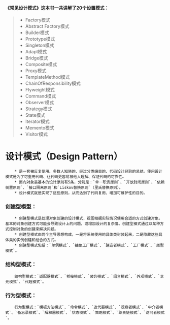 #### 《常见设计模式》这本书一共讲解了20个设置模式： ####
> - Factory模式
> - Abstract Factory模式
> - Builder模式
> - Prototype模式
> - Singleton模式
> - Adapt模式
> - Bridge模式
> - Composite模式
> - Proxy模式
> - TemplateMethod模式
> - ChainOfResponsibility模式
> - Flyweight模式
> - Command模式
> - Observer模式
> - Strategy模式
> - State模式
> - Iterator模式
> - Memento模式
> - Visitor模式

# 设计模式（Design Pattern）
		* 是一套被反复使用、多数人知晓的、经过分类编目的、代码设计经验的总结。使用设计模式是为了可重用代码、让代码更容易被他人理解、保证代码的可靠性。
		* 面向对象最基本的设计原则有5条，分别是：`单一职责原则`、`开放封闭原则`、`依赖倒置原则`、`接口隔离原则`和`Liskov替换原则`（里氏替换原则）。
		* 设计模式就是实现了这些原则，从而达到了代码复用、增加可维护性的目的。
### 创建型模型：
		* 创建型模式是处理对象创建的设计模式，视图根据实际情况使用合适的方式创建对象。基本的对象创建方式可能会导致设计上的问题，或增加设计的复杂度。创建型模式通过以某种方式控制对象的创建来解决问题。
		* 创建型模式由两个主导思想构成，一是将系统使用的具体类封装起来，二是隐藏这些具体类的实例创建和结合的方式。
		* 创建型模式包括：`单例模式`、`抽象工厂模式`、`建造者模式`、`工厂模式`、`原型模式`。

### 结构型模式：
		结构型模式：`适配器模式`、`桥接模式`、`装饰模式`、`组合模式`、`外观模式`、`享元模式`、`代理模式`。

### 行为型模式：
		行为型模式：`模板方法模式`、`命令模式`、`迭代器模式`、`观察者模式`、`中介者模式`、`备忘录模式`、`解释器模式`、`状态模式`、`策略模式`、`职责链模式`、`访问者模式`。
